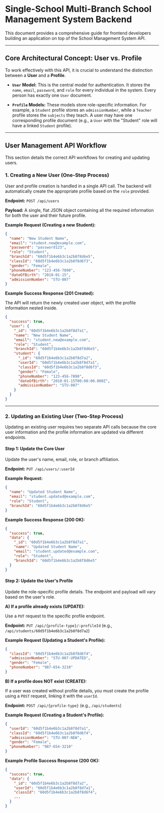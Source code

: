 # Single-School Multi-Branch School Management System Backend

This document provides a comprehensive guide for frontend developers building an application on top of the School Management System API.

---

## Core Architectural Concept: User vs. Profile

To work effectively with this API, it is crucial to understand the distinction between a **User** and a **Profile**.

-   **`User` Model:** This is the central model for authentication. It stores the `name`, `email`, `password`, and `role` for every individual in the system. Every person has exactly one `User` document.

-   **`Profile` Models:** These models store role-specific information. For example, a `Student` profile stores an `admissionNumber`, while a `Teacher` profile stores the `subjects` they teach. A user may have one corresponding profile document (e.g., a `User` with the "Student" role will have a linked `Student` profile).

---

## User Management API Workflow

This section details the correct API workflows for creating and updating users.

### 1. Creating a New User (One-Step Process)

User and profile creation is handled in a single API call. The backend will automatically create the appropriate profile based on the `role` provided.

**Endpoint:** `POST /api/users`

**Payload:** A single, flat JSON object containing all the required information for both the user and their future profile.

**Example Request (Creating a new Student):**

```json
{
  "name": "New Student Name",
  "email": "student.new@example.com",
  "password": "password123",
  "role": "Student",
  "branchId": "60d5f1b4e6b3c1a2b8f8d6e5",
  "classId": "60d5f1b4e6b3c1a2b8f8d6f3",
  "gender": "Female",
  "phoneNumber": "123-456-7890",
  "dateOfBirth": "2010-01-15",
  "admissionNumber": "STU-007"
}
```

**Example Success Response (201 Created):**

The API will return the newly created user object, with the profile information nested inside.

```json
{
  "success": true,
  "user": {
    "_id": "60d5f1b4e6b3c1a2b8f8d7a1",
    "name": "New Student Name",
    "email": "student.new@example.com",
    "role": "Student",
    "branchId": "60d5f1b4e6b3c1a2b8f8d6e5",
    "student": {
      "_id": "60d5f1b4e6b3c1a2b8f8d7a2",
      "userId": "60d5f1b4e6b3c1a2b8f8d7a1",
      "classId": "60d5f1b4e6b3c1a2b8f8d6f3",
      "gender": "Female",
      "phoneNumber": "123-456-7890",
      "dateOfBirth": "2010-01-15T00:00:00.000Z",
      "admissionNumber": "STU-007"
    }
  }
}
```

---

### 2. Updating an Existing User (Two-Step Process)

Updating an existing user requires two separate API calls because the core user information and the profile information are updated via different endpoints.

#### **Step 1: Update the Core User**

Update the user's name, email, role, or branch affiliation.

**Endpoint:** `PUT /api/users/:userId`

**Example Request:**

```json
{
  "name": "Updated Student Name",
  "email": "student.updated@example.com",
  "role": "Student",
  "branchId": "60d5f1b4e6b3c1a2b8f8d6e5"
}
```

**Example Success Response (200 OK):**

```json
{
  "success": true,
  "data": {
    "_id": "60d5f1b4e6b3c1a2b8f8d7a1",
    "name": "Updated Student Name",
    "email": "student.updated@example.com",
    "role": "Student",
    "branchId": "60d5f1b4e6b3c1a2b8f8d6e5"
  }
}
```

#### **Step 2: Update the User's Profile**

Update the role-specific profile details. The endpoint and payload will vary based on the user's role.

**A) If a profile already exists (UPDATE):**

Use a `PUT` request to the specific profile endpoint.

**Endpoint:** `PUT /api/{profile-type}/:profileId` (e.g., `/api/students/60d5f1b4e6b3c1a2b8f8d7a2`)

**Example Request (Updating a Student's Profile):**

```json
{
  "classId": "60d5f1b4e6b3c1a2b8f8d6f4",
  "admissionNumber": "STU-007-UPDATED",
  "gender": "Female",
  "phoneNumber": "987-654-3210"
}
```

**B) If a profile does NOT exist (CREATE):**

If a user was created without profile details, you must create the profile using a `POST` request, linking it with the `userId`.

**Endpoint:** `POST /api/{profile-type}` (e.g., `/api/students`)

**Example Request (Creating a Student's Profile):**

```json
{
  "userId": "60d5f1b4e6b3c1a2b8f8d7a1",
  "classId": "60d5f1b4e6b3c1a2b8f8d6f4",
  "admissionNumber": "STU-007-NEW",
  "gender": "Female",
  "phoneNumber": "987-654-3210"
}
```

**Example Profile Success Response (200 OK):**

```json
{
  "success": true,
  "data": {
    "_id": "60d5f1b4e6b3c1a2b8f8d7a2",
    "userId": "60d5f1b4e6b3c1a2b8f8d7a1",
    "classId": "60d5f1b4e6b3c1a2b8f8d6f4",
    ...
  }
}
```
